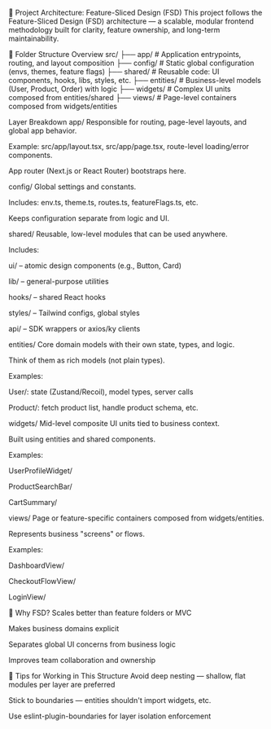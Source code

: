 🧩 Project Architecture: Feature-Sliced Design (FSD)
This project follows the Feature-Sliced Design (FSD) architecture — a scalable, modular frontend methodology built for clarity, feature ownership, and long-term maintainability.

📂 Folder Structure Overview
src/
├── app/           # Application entrypoints, routing, and layout composition
├── config/        # Static global configuration (envs, themes, feature flags)
├── shared/        # Reusable code: UI components, hooks, libs, styles, etc.
├── entities/      # Business-level models (User, Product, Order) with logic
├── widgets/       # Complex UI units composed from entities/shared
├── views/         # Page-level containers composed from widgets/entities



Layer Breakdown
app/
Responsible for routing, page-level layouts, and global app behavior.

Example: src/app/layout.tsx, src/app/page.tsx, route-level loading/error components.

App router (Next.js or React Router) bootstraps here.

config/
Global settings and constants.

Includes: env.ts, theme.ts, routes.ts, featureFlags.ts, etc.

Keeps configuration separate from logic and UI.

shared/
Reusable, low-level modules that can be used anywhere.

Includes:

ui/ – atomic design components (e.g., Button, Card)

lib/ – general-purpose utilities

hooks/ – shared React hooks

styles/ – Tailwind configs, global styles

api/ – SDK wrappers or axios/ky clients

entities/
Core domain models with their own state, types, and logic.

Think of them as rich models (not plain types).

Examples:

User/: state (Zustand/Recoil), model types, server calls

Product/: fetch product list, handle product schema, etc.

widgets/
Mid-level composite UI units tied to business context.

Built using entities and shared components.

Examples:

UserProfileWidget/

ProductSearchBar/

CartSummary/

views/
Page or feature-specific containers composed from widgets/entities.

Represents business "screens" or flows.

Examples:

DashboardView/

CheckoutFlowView/

LoginView/

🧠 Why FSD?
Scales better than feature folders or MVC

Makes business domains explicit

Separates global UI concerns from business logic

Improves team collaboration and ownership

🧰 Tips for Working in This Structure
Avoid deep nesting — shallow, flat modules per layer are preferred

Stick to boundaries — entities shouldn't import widgets, etc.

Use eslint-plugin-boundaries for layer isolation enforcement

